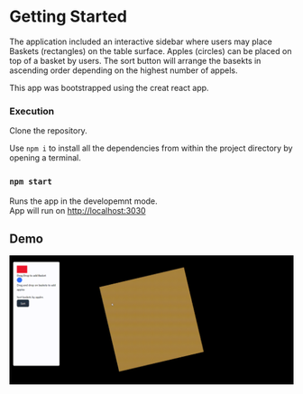 
# Getting Started 
The application included an interactive sidebar where users may place Baskets (rectangles) on the table surface.
Apples (circles) can be placed on top of a basket by users.
The sort button will arrange the basekts in ascending order depending on the highest number of appels.

This app was bootstrapped using the creat react app.



### Execution

Clone the repository.

Use `npm i` to install all the dependencies from within the project directory by opening a terminal.

### `npm start`
Runs the app in the developemnt mode.\
App will run on [http://localhost:3030](http://localhost:3000)
## Demo
![alt text](https://github.com/kartijake/baskets-apples/blob/master/demo/demo.gif "Demo gif")


